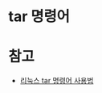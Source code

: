 # tar 명령어

# 참고
* [리눅스 tar 명령어 사용법](https://recipes4dev.tistory.com/146#35-tar-%EC%95%84%EC%B9%B4%EC%9D%B4%EB%B8%8C%EB%A5%BC-%EC%A7%80%EC%A0%95%EB%90%9C-%EB%94%94%EB%A0%89%ED%86%A0%EB%A6%AC%EC%97%90-%ED%92%80%EA%B8%B0)